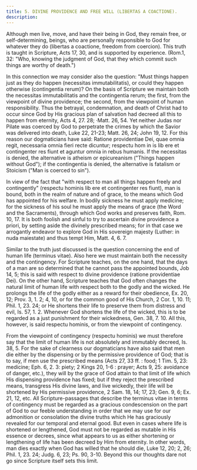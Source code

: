 ```yaml
---
title: 5. DIVINE PROVIDENCE AND FREE WILL (LIBERTAS A COACTIONE).
description: 
---
```


Although men live, move, and have their being in God, they remain free, or self-determining, beings, who are personally responsible to God for whatever they do (libertas a coactione, freedom from coercion). This truth is taught in Scripture, Acts 17, 30, and is supported by experience. (Rom.1, 32: "Who, knowing the judgment of God, that they which commit such things are worthy of death.")

In this connection we may consider also the question: "Must things happen just as they do happen (necessitas immutabilitatis), or could they happen otherwise (contingentia rerum)? On the basis of Scripture we maintain both the necessitas immutabilitatis and the contingentia rerum; the first, from the viewpoint of divine providence; the second, from the viewpoint of human responsibility. Thus the betrayal, condemnation, and death of Christ had to occur since God by His gracious plan of salvation had decreed all this to happen from eternity, Acts 4, 27. 28; ·Matt. 26, 54. Yet neither Judas nor Pilate was coerced by God to perpetrate the crimes by which the Savior was delivered into death, Luke 22, 21-23; Matt. 26, 24; John 19, 12. For this reason our dogmaticians have said: Ratione providentiae Dei, quae omnia regit, necessaria omnia fieri recte dicuntur; respectu hom in is lib ere et contingenter res fiunt et aguntur omnia in rebus humanis. If the necessitas is denied, the alternative is atheism or epicureanism ("Things happen without God"); if the contingentia is denied, the alternative is fatalism or Stoicism ("Man is coerced to sin").

In view of the fact that "with respect to man all things happen freely and contingently" (respectu hominis lib ere et contingenter res fiunt), man is bound, both in the realm of nature and of grace, to the means which God has appointed for his welfare. In bodily sickness he must apply medicine; for the sickness of his soul he must apply the means of grace (the Word and the Sacraments), through which God works and preserves faith, Rom. 10, 17. It is both foolish and sinful to try to ascertain divine providence a priori, by setting aside the divinely prescribed means; for in that case we arrogantly endeavor to explore God in His sovereign majesty (Luther: in nuda maiestate) and thus tempt Him, Matt. 4, 6. 7.

Similar to the truth just discussed is the question concerning the end of human life (terminus vitae). Also here we must maintain both the necessity and the contingency. For Scripture teaches, on the one hand, that the days of a man are so determined that he cannot pass the appointed bounds, Job 14, 5; this is said with respect to divine providence (ratione providentiae Dei). On the other hand, Scripture teaches that God often changes the natural limit of human life with respect both to the godly and the wicked. He prolongs the life of the godly either as a reward for their obedience, Ex. 20, 12; Prov. 3, 1. 2; 4, 10, or for the common good of His Church, 2 Cor. 1, 10. 11; Phil. 1, 23. 24; or He shortens their life to preserve them from distress and evil, Is. 57, 1. 2. Whenever God shortens the life of the wicked, this is to be regarded as a just punishment for their wickedness, Gen. 38, 7. 10. All this, however, is said respectu hominis, or from the viewpoint of contingency.

From the viewpoint of contingency (respectu hominis) we must therefore say that the limit of human life is not absolutely and immutably decreed, Is. 38, 5. For the sake of clearness our dogmaticians have also said that men die either by the dispensing or by the permissive providence of God; that is to say, if men use the prescribed means (Acts 27, 33 ff. : food; 1 Tim. 5, 23: medicine; Eph. 6, 2. 3: piety; 2 Kings 20, 1-6 : prayer; Acts 9, 25: avoidance of danger, etc.), they will by the grace of God attain to that limit of life which His dispensing providence has fixed; but if they reject the prescribed means, transgress His divine laws, and live wickedly, their life will be shortened by His permissive providence, 2 Sam. 18, 14; 17, 23; Gen. 9, 6; Ex. 21, 12, etc. All Scripture-passages that describe the terminus vitae in terms of contingency must be regarded as a gracious condescension on the part of God to our feeble understanding in order that we may use for our admonition or consolation the divine truths which He has graciously revealed for our temporal and eternal good. But even in cases where life is shortened or lengthened, God must not be regarded as mutable in His essence or decrees, since what appears to us as either shortening or lengthening of life has been decreed by Him from eternity. In other words, man dies exactly when God has willed that he should die, Luke 12, 20; 2, 26; Phil. 1, 23. 24; Judg. 6, 23; Ps. 90, 3-10. Beyond this our thoughts dare not go since Scripture itself sets this limit.